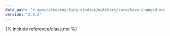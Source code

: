 ```yaml
---
data_path: "r-spec/sleeping-king-studios/matchers/core/have-changed-matcher"
version: "2.8.2"
---
```


{% include reference/class.md %}
